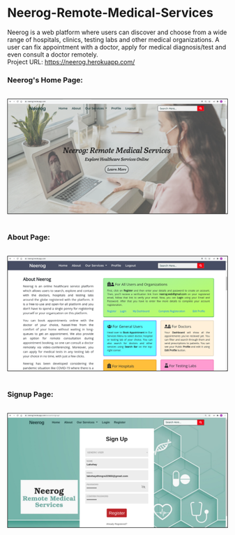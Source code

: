 # Neerog-Remote-Medical-Services
Neerog is a web platform where users can discover and choose from a wide range of hospitals, clinics, testing labs and other medical organizations. A user can fix appointment with a doctor, apply for medical diagnosis/test and even consult a doctor remotely.
<br>
Project URL: https://neerog.herokuapp.com/
<br>
### Neerog's Home Page:
<br>
<kbd>
<img src="https://raw.githubusercontent.com/Lakshay-Dhingra/Neerog-Remote-Medical-Services/master/Neerog_Home1.png" width="1000" border="1px" />
</kbd>
<br><br>

### About Page:
<br>
<kbd>
<img src="https://raw.githubusercontent.com/Lakshay-Dhingra/Neerog-Remote-Medical-Services/master/Neerog_Home2.png" width="1000" border="1px" />
</kbd>
<br><br>

### Signup Page:
<br>
<kbd>
<img src="https://raw.githubusercontent.com/Lakshay-Dhingra/Neerog-Remote-Medical-Services/master/Neerog_Register1.png" width="1000" border="1px" />
</kbd>
<br>
